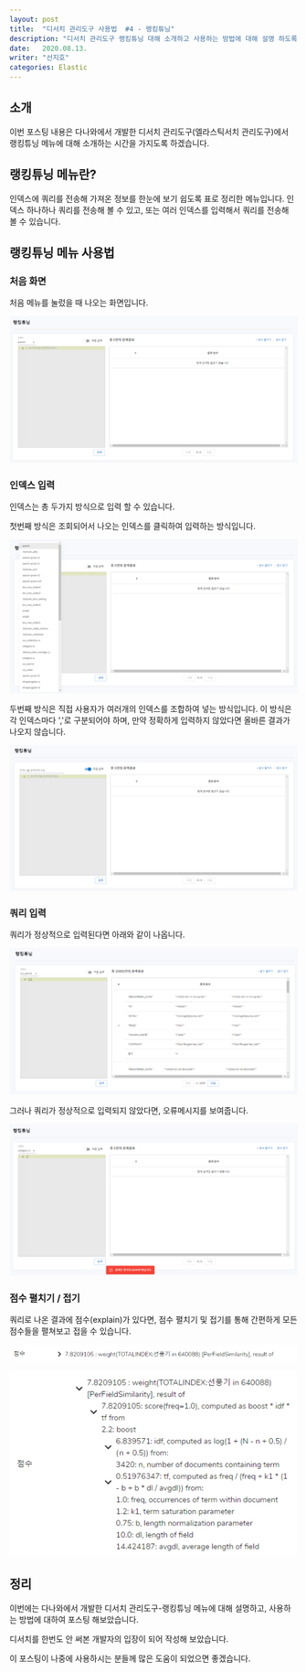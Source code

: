 ```yaml
---
layout: post
title:  "디서치 관리도구 사용법  #4 - 랭킹튜닝"
description: "디서치 관리도구 랭킹튜닝 대해 소개하고 사용하는 방법에 대해 설명 하도록 하겠습니다." 
date:   2020.08.13. 
writer: "선지호"  
categories: Elastic 
---
```


## 소개

이번 포스팅 내용은 다나와에서 개발한 디서치 관리도구(엘라스틱서치 관리도구)에서 랭킹튜닝 메뉴에 대해 소개하는 시간을 가지도록 하겠습니다.

## 랭킹튜닝 메뉴란?

인덱스에 쿼리를 전송해 가져온 정보를 한눈에 보기 쉽도록 표로 정리한 메뉴입니다.
인덱스 하나하나 쿼리를 전송해 볼 수 있고, 또는 여러 인덱스를 입력해서 쿼리를 전송해 볼 수 있습니다.

## 랭킹튜닝 메뉴 사용법 

### 처음 화면

처음 메뉴를 눌렀을 때 나오는 화면입니다.

![/images/2020-08-13-DSearch-Management-Tool-Usage-ranking-tuning/1.png](/images/2020-08-13-DSearch-Management-Tool-Usage-ranking-tuning/1.png)


### 인덱스 입력

인덱스는 총 두가지 방식으로 입력 할 수 있습니다.

첫번째 방식은 조회되어서 나오는 인덱스를 클릭하여 입력하는 방식입니다.

![/images/2020-08-13-DSearch-Management-Tool-Usage-ranking-tuning/2.png](/images/2020-08-13-DSearch-Management-Tool-Usage-ranking-tuning/2.png)

두번째 방식은 직접 사용자가 여러개의 인덱스를 조합하여 넣는 방식입니다.
이 방식은 각 인덱스마다 ','로 구분되어야 하며, 만약 정확하게 입력하지 않았다면 올바른 결과가 나오지 않습니다.

![/images/2020-08-13-DSearch-Management-Tool-Usage-ranking-tuning/3.png](/images/2020-08-13-DSearch-Management-Tool-Usage-ranking-tuning/3.png)


### 쿼리 입력

쿼리가 정상적으로 입력된다면 아래와 같이 나옵니다.

![/images/2020-08-13-DSearch-Management-Tool-Usage-ranking-tuning/4.png](/images/2020-08-13-DSearch-Management-Tool-Usage-ranking-tuning/4.png)

그러나 쿼리가 정상적으로 입력되지 않았다면, 오류메시지를 보여줍니다.

![/images/2020-08-13-DSearch-Management-Tool-Usage-ranking-tuning/5.png](/images/2020-08-13-DSearch-Management-Tool-Usage-ranking-tuning/5.png)

### 점수 펼치기 / 접기

쿼리로 나온 결과에 점수(explain)가 있다면, 점수 펼치기 및 접기를 통해 간편하게 모든 점수들을 펼쳐보고 접을 수 있습니다.

![/images/2020-08-13-DSearch-Management-Tool-Usage-ranking-tuning/6.png](/images/2020-08-13-DSearch-Management-Tool-Usage-ranking-tuning/6.png)

![/images/2020-08-13-DSearch-Management-Tool-Usage-ranking-tuning/7.png](/images/2020-08-13-DSearch-Management-Tool-Usage-ranking-tuning/7.png)


## 정리

이번에는 다나와에서 개발한 디서치 관리도구-랭킹튜닝 메뉴에 대해 설명하고, 사용하는 방법에 대하여 포스팅 해보았습니다.

디서치를 한번도 안 써본 개발자의 입장이 되어 작성해 보았습니다.

이 포스팅이 나중에 사용하시는 분들께 많은 도움이 되었으면 좋겠습니다.